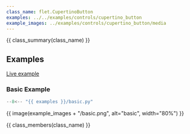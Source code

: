 ```yaml
---
class_name: flet.CupertinoButton
examples: ../../examples/controls/cupertino_button
example_images: ../examples/controls/cupertino_button/media
---
```


{{ class_summary(class_name) }}

## Examples

[Live example](https://flet-controls-gallery.fly.dev/buttons/cupertinobutton)

### Basic Example

```python
--8<-- "{{ examples }}/basic.py"
```

{{ image(example_images + "/basic.png", alt="basic", width="80%") }}


{{ class_members(class_name) }}
